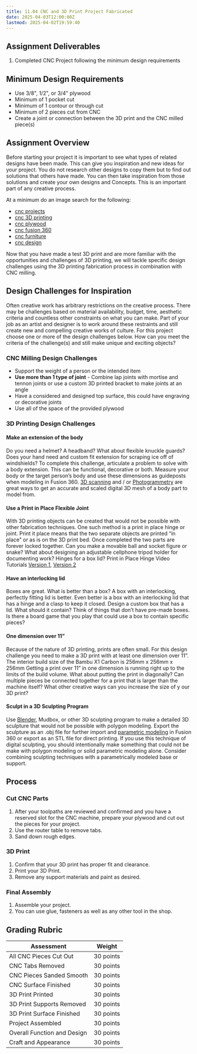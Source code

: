 ```yaml
---
title: 11.04 CNC and 3D Print Project Fabricated
date: 2025-04-03T12:00:00Z
lastmod: 2025-04-02T19:59:40
---
```


## Assignment Deliverables

1. Completed CNC Project following the minimum design requirements

## Minimum Design Requirements

- Use 3/8", 1/2", or 3/4" plywood
- Minimum of 1 pocket cut
- Minimum of 1 contour or through cut
- Minimum of 2 pieces cut from CNC
- Create a joint or connection between the 3D print and the CNC milled piece(s)

## Assignment Overview

Before starting your project it is important to see what types of related designs have been made. This can give you inspiration and new ideas for your project. You do not research other designs to copy them but to find out solutions that others have made. You can then take inspiration from those solutions and create your own designs and Concepts. This is an important part of any creative process.

At a minimum do an image search for the following:

- [cnc projects](https://www.google.com/search?&q=cnc+projects&udm=2)
- [cnc 3D printing](https://www.google.com/search?&q=cnc+3d+printing&udm=2)
- [cnc plywood](https://www.google.com/search?&q=cnc+plywood&udm=2)
- [cnc fusion 360](https://www.google.com/search?&q=cnc+fusion+360&udm=2)
- [cnc furniture](https://www.google.com/search?&q=cnc+furniture&udm=2)
- [cnc design](https://www.google.com/search?&q=cnc+joints&udm=2)

Now that you have made a test 3D print and are more familiar with the opportunities and challenges of 3D printing, we will tackle specific design challenges using the 3D printing fabrication process in combination with CNC milling.

## Design Challenges for Inspiration

Often creative work has arbitrary restrictions on the creative process. There may be challenges based on material availability, budget, time, aesthetic criteria and countless other constraints on what you can make. Part of your job as an artist and designer is to work around these restraints and still create new and compelling creative works of culture. For this project choose one or more of the design challenges below. How can you meet the criteria of the challenge(s) and still make unique and exciting objects?

### CNC Milling Design Challenges

- Support the weight of a person or the intended item
- **Use more than 1 type of joint** - Combine lap joints with mortise and tennon joints or use a custom 3D printed bracket to make joints at an angle
- Have a considered and designed top surface, this could have engraving or decorative joints
- Use all of the space of the provided plywood

### 3D Printing Design Challenges

#### Make an extension of the body

Do you need a helmet? A headband? What about flexible knuckle guards? Does your hand need and custom fit extension for scraping ice off of windshields? To complete this challenge, articulate a problem to solve with a body extension. This can be functional, decorative or both. Measure your body or the target person’s body and use these dimensions as guideposts when modeling in Fusion 360. [3D scanning](../../../../3d-modeling/3d-scanning.md) and / or [Photogrammetry](../../../../3d-modeling/photogrammetry.md) are great ways to get an accurate and scaled digital 3D mesh of a body part to model from.

#### Use a Print in Place Flexible Joint

With 3D printing objects can be created that would not be possible with other fabrication techniques. One such method is a print in place hinge or joint. Print it place means that the two separate objects are printed “in place” or as is on the 3D print bed. Once completed the two parts are forever locked together. Can you make a movable ball and socket figure or snake? What about designing an adjustable cellphone tripod holder for documenting work? Hinges for a box lid? Print in Place Hinge Video Tutorials [Version 1](https://youtu.be/w1o48laHAos), [Version 2](https://youtu.be/9P1PPWP4uZk)

#### Have an interlocking lid

Boxes are great. What is better than a box? A box with an interlocking, perfectly fitting lid is better. Even better is a box with an interlocking lid that has a hinge and a clasp to keep it closed. Design a custom box that has a lid. What should it contain? Think of things that don’t have pre-made boxes. Is there a board game that you play that could use a box to contain specific pieces?

#### One dimension over 11”

Because of the nature of 3D printing, prints are often small. For this design challenge you need to make a 3D print with at least one dimension over 11”.  The interior build size of the Bambu X1 Carbon is 256mm x 256mm x 256mm Getting a print over 11” in one dimension is running right up to the limits of the build volume. What about putting the print in diagonally? Can multiple pieces be connected together for a print that is larger than the machine itself? What other creative ways can you increase the size of y our 3D print?

#### Sculpt in a 3D Sculpting Program

Use [Blender](../../../../3d-modeling/blender/blender.md), Mudbox, or other 3D sculpting program to make a detailed 3D sculpture that would not be possible with polygon modeling. Export the sculpture as an .obj file for further import and [parametric modeling](../../../../3d-modeling/parametric-modeling.md) in Fusion 360 or export as an STL file for direct printing. If you use this technique of digital sculpting, you should intentionally make something that could not be make with polygon modeling or solid parametric modeling alone. Consider combining sculpting techniques with a parametrically modeled base or support.

## Process

### Cut CNC Parts

1. After your toolpaths are reviewed and confirmed and you have a reserved slot for the CNC machine, prepare your plywood and cut out the pieces for your project.
2. Use the router table to remove tabs.
3. Sand down rough edges.

### 3D Print

1. Confirm that your 3D print has proper fit and clearance.
2. Print your 3D Print.
3. Remove any support materials and paint as desired.

### Final Assembly

1. Assemble your project.
2. You can use glue, fasteners as well as any other tool in the shop.

## Grading Rubric

<div class="responsive-table-markdown">

| Assessment                  | Weight    |
| --------------------------- | --------- |
| All CNC Pieces Cut Out      | 30 points |
| CNC Tabs Removed            | 30 points |
| CNC Pieces Sanded Smooth    | 30 points |
| CNC Surface Finished        | 30 points |
| 3D Print Printed            | 30 points |
| 3D Print Supports Removed   | 30 points |
| 3D Print Surface Finished   | 30 points |
| Project Assembled           | 30 points |
| Overall Function and Design | 30 points |
| Craft and Appearance        | 30 points |

</div>

